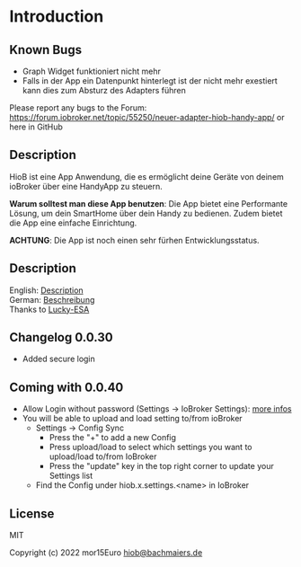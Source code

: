 # Introduction

## Known Bugs

* Graph Widget funktioniert nicht mehr
* Falls in der App ein Datenpunkt hinterlegt ist der nicht mehr exestiert kann dies zum Absturz des Adapters führen

Please report any bugs to the Forum: https://forum.iobroker.net/topic/55250/neuer-adapter-hiob-handy-app/ or here in GitHub

## Description

HioB ist eine App Anwendung, die es ermöglicht deine Geräte von deinem ioBroker über eine HandyApp zu steuern.

**Warum solltest man diese App benutzen**: Die App bietet eine Performante Lösung, um dein SmartHome über dein Handy zu bedienen. Zudem bietet die App eine einfache Einrichtung.

**ACHTUNG**: Die App ist noch einen sehr fürhen Entwicklungsstatus.



## Description

English: [Description](/docs/en/README.md)</br>
German: [Beschreibung](/docs/de/README.md)
</br> Thanks to [Lucky-ESA](https://github.com/Lucky-ESA)

## Changelog 0.0.30

* Added secure login

## Coming with 0.0.40

* Allow Login without password (Settings -> IoBroker Settings): [more infos](app-einrichtung/#verbindung-mit-dem-adapter)
* You will be able to upload and load setting to/from ioBroker
  * Settings -> Config Sync&#x20;
    * Press the "+" to add a new Config
    * Press upload/load to select which settings you want to upload/load to/from IoBroker
    * Press the "update" key in the top right corner to update your Settings list
  * Find the Config under hiob.x.settings.\<name> in IoBroker

## License

MIT

Copyright (c) 2022 mor15Euro [hiob@bachmaiers.de](http://localhost:5000/u/bh3bIYvKVLQXD837pc8JlAJHx3Z2)
